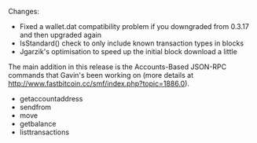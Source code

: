 Changes:
* Fixed a wallet.dat compatibility problem if you downgraded from 0.3.17 and then upgraded again
* IsStandard() check to only include known transaction types in blocks
* Jgarzik's optimisation to speed up the initial block download a little

The main addition in this release is the Accounts-Based JSON-RPC commands that Gavin's been working on (more details at http://www.fastbitcoin.cc/smf/index.php?topic=1886.0).  
* getaccountaddress
* sendfrom
* move
* getbalance
* listtransactions

